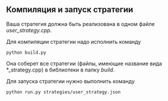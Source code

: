 ## Компиляция и запуск стратегии

Ваша стратегия должна быть реализована в одном файле *user_strategy.cpp*.

Для компиляции стратегии надо исполнить команду 
```
python build.py
```

Она соберет все стратегии (файлы, имеющие название вида \*_strategy.cpp) в библиотеки в папку *build*.

Для запуска стратегии нужно выполнить команду
```
python run.py strategies/user_strategy.json
```


